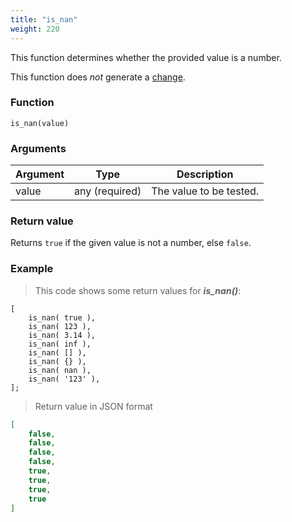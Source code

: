 ```yaml
---
title: "is_nan"
weight: 220
---
```


This function determines whether the provided value is a number.

This function does *not* generate a [change](../../overview/changes).

### Function

`is_nan(value)`

### Arguments

Argument | Type | Description
-------- | ---- | -----------
value | any (required) | The value to be tested.

### Return value

Returns `true` if the given value is not a number, else `false`.

### Example

> This code shows some return values for ***is_nan()***:

```thingsdb,json_response
[
    is_nan( true ),
    is_nan( 123 ),
    is_nan( 3.14 ),
    is_nan( inf ),
    is_nan( [] ),
    is_nan( {} ),
    is_nan( nan ),
    is_nan( '123' ),
];
```

> Return value in JSON format

```json
[
    false,
    false,
    false,
    false,
    true,
    true,
    true,
    true
]
```
